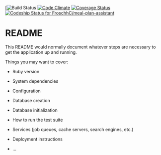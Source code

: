 [![Build Status](https://codeship.com/projects/60ec4d80-c23c-0135-5b20-166a1840e46e/status?branch=master)
[![Code Climate](https://codeclimate.com/github/FroschhC/meal-plan-assistant/badges/gpa.svg)](https://codeclimate.com/github/FroschhC/meal-plan-assistant)
[![Coverage Status](https://coveralls.io/repos/github/FroschhC/meal-plan-assistant/badge.svg?branch=master)](https://coveralls.io/github/FroschhC/meal-plan-assistant?branch=master)
[ ![Codeship Status for FroschhC/meal-plan-assistant](https://app.codeship.com/projects/60ec4d80-c23c-0135-5b20-166a1840e46e/status?branch=master)](https://app.codeship.com/projects/260498)

# README

This README would normally document whatever steps are necessary to get the
application up and running.

Things you may want to cover:

* Ruby version

* System dependencies

* Configuration

* Database creation

* Database initialization

* How to run the test suite

* Services (job queues, cache servers, search engines, etc.)

* Deployment instructions

* ...

